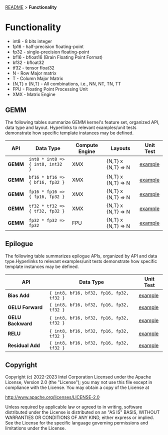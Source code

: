 [README](/README.md#documentation) > **Functionality**

# Functionality

- int8 - 8 bits integer
- fp16 - half-precision floating-point
- fp32 - single-precision floating-point
- bf16 - bfloat16 (Brain Floating Point Format)
- bf32 - bfloat32
- tf32 - tensor float32
- N - Row Major matrix
- T - Column Major Matrix
- {N,T} x {N,T} - All combinations, i.e., NN, NT, TN, TT
- FPU - Floating Point Processing Unit
- XMX - Matrix Engine

## GEMM

The following tables summarize GEMM kernel's feature set, organized API, data type and layout. Hyperlinks to relevant examples/unit tests demonstrate how specific template instances may be defined.

|**API** | **Data Type**                  | **Compute Engine** |**Layouts**            | **Unit Test**    |
|-----------------|--------------------------------|------------------------|------------------|------------------|
| **GEMM**        |  `int8 * int8 => { int8, int32 }`      |XMX| {N,T} x {N,T} => N |  [example](/tests/integration/gemm/int8) |
| **GEMM**        |  `bf16 * bf16 => { bf16, fp32 }`       |XMX| {N,T} x {N,T} => N |  [example](/tests/integration/gemm/bf16) |
| **GEMM**        |  `fp16 * fp16 => { fp16, fp32 }`       |XMX| {N,T} x {N,T} => N |  [example](/tests/integration/gemm/fp16) |
| **GEMM**        |  `tf32 * tf32 => { tf32, fp32 }`       |XMX| {N,T} x {N,T} => N |  [example](/tests/integration/gemm/tf32) |
| **GEMM**        |  `fp32 * fp32 =>  fp32 `               |FPU| {N,T} x {N,T} => N |  [example](/tests/integration/gemm/fp32) |

## Epilogue

The following table summarizes epilogue APIs, organized by API and data type.Hyperlinks to relevant examples/unit tests demonstrate how specific template instances may be defined.

|**API** | **Data Type**                   | **Unit Test**    |
|-----------------|--------------------------------|------------------------|
| **Bias Add**        |  `{ int8, bf16, bf32, fp16, fp32, tf32 }`       |  [example](/examples/03_gemm_relu_bias) |
| **GELU Forward**        |  `{ int8, bf16, bf32, fp16, fp32, tf32 }`       |  [example](/tests/unit/epilogue_tile_op) |
| **GELU Backward**        |  `{ int8, bf16, bf32, fp16, fp32, tf32 }`       |  [example](/tests/unit/epilogue_tile_op) |
| **RELU**        |  `{ int8, bf16, bf32, fp16, fp32, tf32 }`       |  [example](/examples/03_gemm_relu_bias) |
| **Residual Add**        |  `{ int8, bf16, bf32, fp16, fp32, tf32 }`       |  [example](/tests/unit/epilogue_tile_op) |

## Copyright
Copyright (c) 2022-2023 Intel Corporation Licensed under the Apache License, Version 2.0 (the "License"); you may not use this file except in compliance with the License. You may obtain a copy of the License at

http://www.apache.org/licenses/LICENSE-2.0

Unless required by applicable law or agreed to in writing, software distributed under the License is distributed on an "AS IS" BASIS, WITHOUT WARRANTIES OR CONDITIONS OF ANY KIND, either express or implied. See the License for the specific language governing permissions and limitations under the License.
